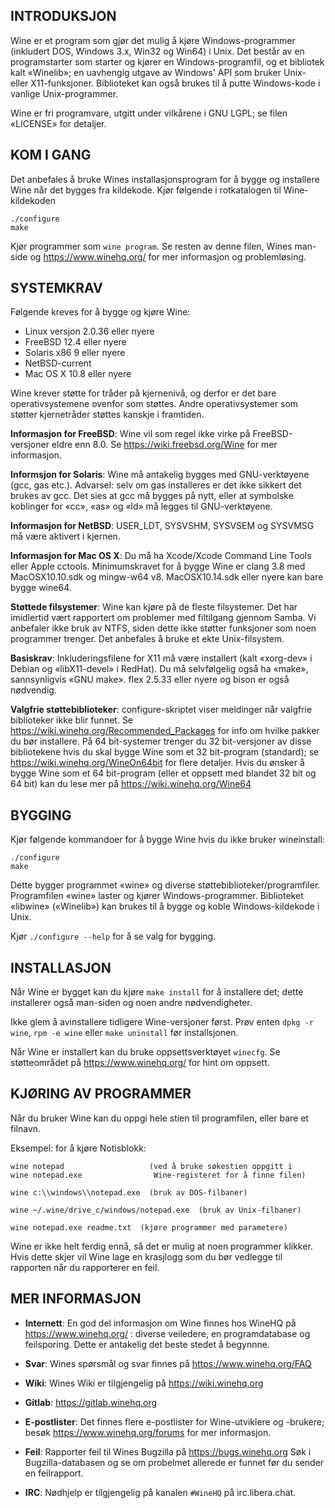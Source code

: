 ## INTRODUKSJON

Wine er et program som gjør det mulig å kjøre Windows-programmer
(inkludert DOS, Windows 3.x, Win32 og Win64) i Unix. Det består av en
programstarter som starter og kjører en Windows-programfil, og et
bibliotek kalt «Winelib»; en uavhengig utgave av Windows' API som
bruker Unix- eller X11-funksjoner. Biblioteket kan også brukes til å putte
Windows-kode i vanlige Unix-programmer.

Wine er fri programvare, utgitt under vilkårene i GNU LGPL; se
filen «LICENSE» for detaljer.


## KOM I GANG

Det anbefales å bruke Wines installasjonsprogram for å bygge og
installere Wine når det bygges fra kildekode. Kjør følgende i
rotkatalogen til Wine-kildekoden

```
./configure
make
```

Kjør programmer som `wine program`. Se resten av denne filen,
Wines man-side og https://www.winehq.org/ for mer informasjon og
problemløsing.


## SYSTEMKRAV

Følgende kreves for å bygge og kjøre Wine:

- Linux versjon 2.0.36 eller nyere
- FreeBSD 12.4 eller nyere
- Solaris x86 9 eller nyere
- NetBSD-current
- Mac OS X 10.8 eller nyere

Wine krever støtte for tråder på kjernenivå, og derfor er det bare
operativsystemene ovenfor som støttes. Andre operativsystemer som
støtter kjernetråder støttes kanskje i framtiden.

**Informasjon for FreeBSD**:
  Wine vil som regel ikke virke på FreeBSD-versjoner eldre enn 8.0.
  Se <https://wiki.freebsd.org/Wine> for mer informasjon.

**Informsjon for Solaris**:
  Wine må antakelig bygges med GNU-verktøyene (gcc, gas etc.).
  Advarsel: selv om gas installeres er det ikke sikkert det brukes av
  gcc. Det sies at gcc må bygges på nytt, eller at symbolske
  koblinger for «cc», «as» og «ld» må legges til GNU-verktøyene.

**Informasjon for NetBSD**:
  USER_LDT, SYSVSHM, SYSVSEM og SYSVMSG må være aktivert i kjernen.

**Informasjon for Mac OS X**:
  Du må ha Xcode/Xcode Command Line Tools eller Apple cctools.
  Minimumskravet for å bygge Wine er clang 3.8 med MacOSX10.10.sdk og
  mingw-w64 v8. MacOSX10.14.sdk eller nyere kan bare bygge wine64.

**Støttede filsystemer**:
  Wine kan kjøre på de fleste filsystemer. Det har imidlertid vært
  rapportert om problemer med filtilgang gjennom Samba. Vi anbefaler
  ikke bruk av NTFS, siden dette ikke støtter funksjoner som noen
  programmer trenger. Det anbefales å bruke et ekte Unix-filsystem.

**Basiskrav**:
  Inkluderingsfilene for X11 må være installert (kalt «xorg-dev» i
  Debian og «libX11-devel» i RedHat).
  Du må selvfølgelig også ha «make», sannsynligvis «GNU make».
  flex 2.5.33 eller nyere og bison er også nødvendig.

**Valgfrie støttebiblioteker**:
  configure-skriptet viser meldinger når valgfrie biblioteker ikke blir
  funnet. Se https://wiki.winehq.org/Recommended_Packages for info om
  hvilke pakker du bør installere.
  På 64 bit-systemer trenger du 32 bit-versjoner av disse bibliotekene
  hvis du skal bygge Wine som et 32 bit-program (standard);
  se https://wiki.winehq.org/WineOn64bit for flere detaljer.
  Hvis du ønsker å bygge Wine som et 64 bit-program (eller et oppsett
  med blandet 32 bit og 64 bit) kan du lese mer på
  https://wiki.winehq.org/Wine64

## BYGGING

Kjør følgende kommandoer for å bygge Wine hvis du ikke bruker wineinstall:

```
./configure
make
```

Dette bygger programmet «wine» og diverse støttebiblioteker/programfiler.
Programfilen «wine» laster og kjører Windows-programmer.
Biblioteket «libwine» («Winelib») kan brukes til å bygge og koble
Windows-kildekode i Unix.

Kjør `./configure --help` for å se valg for bygging.

## INSTALLASJON

Når Wine er bygget kan du kjøre `make install` for å installere det;
dette installerer også man-siden og noen andre nødvendigheter.

Ikke glem å avinstallere tidligere Wine-versjoner først. Prøv enten
`dpkg -r wine`, `rpm -e wine` eller `make uninstall` før installsjonen.

Når Wine er installert kan du bruke oppsettsverktøyet `winecfg`.
Se støtteområdet på https://www.winehq.org/ for hint om oppsett.


## KJØRING AV PROGRAMMER

Når du bruker Wine kan du oppgi hele stien til programfilen, eller bare
et filnavn.

Eksempel: for å kjøre Notisblokk:

```
wine notepad                   (ved å bruke søkestien oppgitt i
wine notepad.exe                Wine-registeret for å finne filen)

wine c:\\windows\\notepad.exe  (bruk av DOS-filbaner)

wine ~/.wine/drive_c/windows/notepad.exe  (bruk av Unix-filbaner)

wine notepad.exe readme.txt  (kjøre programmer med parametere)
```

Wine er ikke helt ferdig ennå, så det er mulig at noen programmer klikker.
Hvis dette skjer vil Wine lage en krasjlogg som du bør vedlegge til rapporten
når du rapporterer en feil.


## MER INFORMASJON

- **Internett**: En god del informasjon om Wine finnes hos WineHQ på
           https://www.winehq.org/ : diverse veiledere, en programdatabase
           og feilsporing. Dette er antakelig det beste stedet å begynnne.

- **Svar**: Wines spørsmål og svar finnes på https://www.winehq.org/FAQ

- **Wiki**: Wines Wiki er tilgjengelig på https://wiki.winehq.org

- **Gitlab**: https://gitlab.winehq.org

- **E-postlister**:
           Det finnes flere e-postlister for Wine-utviklere og -brukere;
           besøk https://www.winehq.org/forums for mer informasjon.

- **Feil**: Rapporter feil til Wines Bugzilla på https://bugs.winehq.org
           Søk i Bugzilla-databasen og se om probelmet allerede er funnet
           før du sender en feilrapport.

- **IRC**: Nødhjelp er tilgjengelig på kanalen `#WineHQ` på
           irc.libera.chat.
